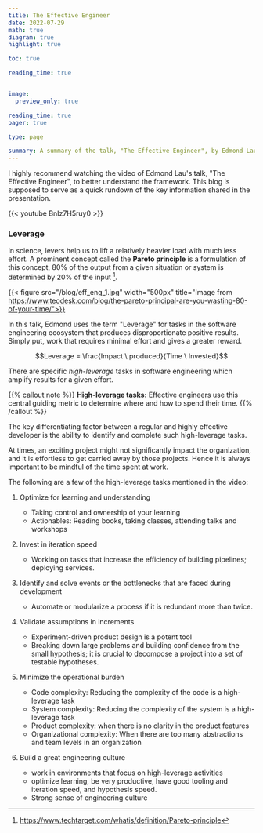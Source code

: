 ```yaml
---
title: The Effective Engineer
date: 2022-07-29
math: true
diagram: true
highlight: true

toc: true

reading_time: true


image:
  preview_only: true

reading_time: true
pager: true

type: page

summary: A summary of the talk, "The Effective Engineer", by Edmond Lau. In this talk, Edmond shares about a framework called **leverage** that can be used to identify high-impact activites which produce disproportionate results.
---
```


I highly recommend watching the video of Edmond Lau's talk, "The Effective Engineer", to better understand the framework. This blog is supposed to serve as a quick rundown of the key information shared in the presentation.

{{< youtube BnIz7H5ruy0 >}}

### Leverage

In science, levers help us to lift a relatively heavier load with much less effort. A prominent concept called the **Pareto principle** is a formulation of this concept, 80% of the output from a given situation or system is determined by 20% of the input [^1].

{{< figure src="/blog/eff_eng_1.jpg" width="500px" title="Image from https://www.teodesk.com/blog/the-pareto-principal-are-you-wasting-80-of-your-time/">}}

In this talk, Edmond uses the term "Leverage" for tasks in the software engineering ecosystem that produces disproportionate positive results. Simply put, work that requires minimal effort and gives a greater reward.

$$Leverage = \frac{Impact \ produced}{Time \ Invested}$$

There are specific _high-leverage_ tasks in software engineering which amplify results for a given effort.

{{% callout note %}}
**High-leverage tasks:** Effective engineers use this central guiding metric to determine where and how to spend their time.
{{% /callout %}}

The key differentiating factor between a regular and highly effective developer is the ability to identify and complete such high-leverage tasks.

At times, an exciting project might not significantly impact the organization, and it is effortless to get carried away by those projects. Hence it is always important to be mindful of the time spent at work.

The following are a few of the high-leverage tasks mentioned in the video:

1. Optimize for learning and understanding

   - Taking control and ownership of your learning
   - Actionables: Reading books, taking classes, attending talks and workshops

2. Invest in iteration speed

   - Working on tasks that increase the efficiency of building pipelines; deploying services.

3. Identify and solve events or the bottlenecks that are faced during development

   - Automate or modularize a process if it is redundant more than twice.

4. Validate assumptions in increments

   - Experiment-driven product design is a potent tool
   - Breaking down large problems and building confidence from the small hypothesis; it is crucial to decompose a project into a set of testable hypotheses.

5. Minimize the operational burden

   - Code complexity: Reducing the complexity of the code is a high-leverage task
   - System complexity: Reducing the complexity of the system is a high-leverage task
   - Product complexity: when there is no clarity in the product features
   - Organizational complexity: When there are too many abstractions and team levels in an organization

6. Build a great engineering culture

   - work in environments that focus on high-leverage activities
   - optimize learning, be very productive, have good tooling and iteration speed, and hypothesis speed.
   - Strong sense of engineering culture

[^1]: https://www.techtarget.com/whatis/definition/Pareto-principle
